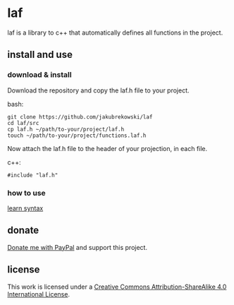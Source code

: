 # laf

laf is a library to c++ that automatically defines all functions in the project.

## install and use

### download & install
Download the repository and copy the laf.h file to your project.

bash:
```[bash]
git clone https://github.com/jakubrekowski/laf
cd laf/src
cp laf.h ~/path/to-your/project/laf.h
touch ~/path/to-your/project/functions.laf.h
```

Now attach the laf.h file to the header of your projection, in each file. 

c++:
```[cpp]
#include "laf.h"
```

### how to use
[learn syntax](https://github.com/jakubrekowski/laf/blob/master/syntax.md)

## donate

[Donate me with PayPal](https://www.paypal.me/jakubReq) and support this project.

## license

This work is licensed under a [Creative Commons Attribution-ShareAlike 4.0 International License](http://creativecommons.org/licenses/by-sa/4.0/).
